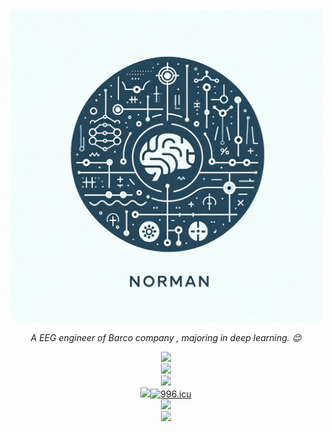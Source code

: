 <div align="center"> <img alt="" src="2.png" width="500" height="500" /> </div>
<div align="center"><p><em>A EEG engineer of Barco company </a>, majoring in deep learning. 😊
</em></p></div>

<div align="center"><img height="137px" src="https://readme-stats-norman-gms-projects.vercel.app/api?username=Norman-GM&count_private=true&hide_title=true&hide_border=true&show_icons=true&line_height=21&theme=tokyonight" /> </div>


<div align="center"> <img src="https://readme-stats-norman-gms-projects.vercel.app/api/top-langs/?username=Norman-GM&theme=tokyonight"&hide_title=true &layout=compact/> </div>
<div align="center"> <img src="https:/readme-stats-norman-gms-projects.vercel.app/?username=Norman-GM" /> </div>
<div align="center" > <img src="https://img.shields.io/badge/python-oringe?style=flat-square&logo=python&color=white" /><a href="https://996.icu"><img src="https://img.shields.io/badge/link-996.icu-red.svg" alt="996.icu" /></a></div>

<div align="center"> <img src="https://github-readme-streak-stats.herokuapp.com/?user=Norman-GM" /> </div>

<div align="center"> <img src="https://github-readme-activity-graph.vercel.app/graph?username=Norman-GM&theme=react-dark" /> </div>

